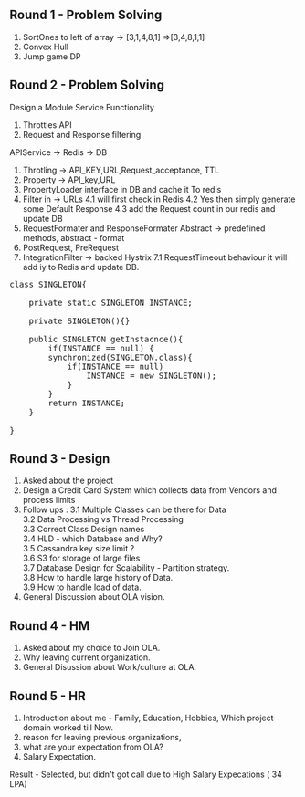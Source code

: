 ## Round 1 - Problem Solving

1. SortOnes to left of array -> [3,1,4,8,1] =>[3,4,8,1,1]
2. Convex Hull
3. Jump game DP


## Round 2 - Problem Solving


Design a Module Service
Functionality
1. Throttles API
2. Request and Response filtering



APIService -> Redis -> DB


1. Throtling -> API_KEY,URL,Request_acceptance, TTL
2. Property -> API_key,URL
3. PropertyLoader interface in DB and cache it To redis
4. Filter in -> URLs
      4.1 will first check in Redis
      4.2 Yes then simply generate some Default Response
      4.3 add the Request count in our redis and update DB
5. RequestFormater and ResponseFormater Abstract -> predefined methods,
    abstract - format
6. PostRequest, PreRequest
7. IntegrationFilter -> backed Hystrix 
    7.1 RequestTimeout behaviour it will add iy to Redis and update DB.


<pre>
class SINGLETON{

    private static SINGLETON INSTANCE;

    private SINGLETON(){}

    public SINGLETON getInstacnce(){
        if(INSTANCE == null) {
        synchronized(SINGLETON.class){
            if(INSTANCE == null)
                INSTANCE = new SINGLETON();
            }
        }
        return INSTANCE;
    }

}
</pre>

## Round 3 - Design

1. Asked about the project
2. Design a Credit Card System which collects data from Vendors and process limits
3. Follow ups :
      3.1 Multiple Classes can be there for Data<br/>
      3.2 Data Processing vs Thread Processing<br/>
      3.3 Correct Class Design names<br/>
      3.4 HLD - which Database and Why?<br/>
      3.5 Cassandra key size limit ?<br/>
      3.6 S3 for storage of large files<br/>
      3.7 Database Design for Scalability - Partition strategy.<br/>
      3.8 How to handle large history of Data.<br/>
      3.9 How to handle load of data.<br/>
4. General Discussion about OLA vision.<br/>

## Round 4 - HM

1. Asked about my choice to Join OLA.
2. Why leaving current organization.
3. General Disussion about Work/culture at OLA.

## Round 5 - HR

1. Introduction about me - Family, Education, Hobbies, Which project domain worked till Now.
2. reason for leaving previous organizations,
3. what are your expectation from OLA?
4. Salary Expectation.

Result - Selected, but didn't got call due to High Salary Expecations ( 34 LPA)

